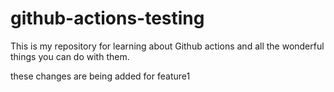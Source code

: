# github-actions-testing

This is my repository for learning about Github actions and all the wonderful things you can do with them.

these changes are being added for feature1